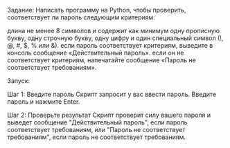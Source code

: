 Задание: Написать программу на Python, чтобы проверить, соответствует ли пароль следующим критериям:

длина не менее 8 символов и содержит как минимум одну прописную букву, одну строчную букву, одну цифру и один специальный символ (!, @, #, $, % или &).
если пароль соответствует критериям, выведите в консоль сообщение «Действительный пароль». если он не соответствует критериям, напечатайте сообщение «Пароль не соответствует требованиям».


Запуск:

Шаг 1: Введите пароль
Скрипт запросит у вас ввести пароль. Введите пароль и нажмите Enter.

Шаг 2: Проверьте результат
Скрипт проверит силу вашего пароля и выведет сообщение "Действительный пароль", если пароль соответствует требованиям, или "Пароль не соответствует требованиям", если пароль не соответствует требованиям.
